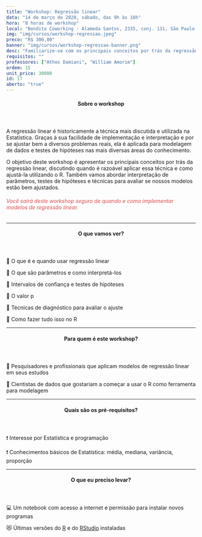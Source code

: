 ```yaml
---
title: "Workshop: Regressão linear"
data: "14 de março de 2020, sábado, das 9h às 18h"
hora: "8 horas de workshop"
local: "Bendito Coworking - Alameda Santos, 2335, conj. 131, São Paulo - SP"
img: "img/cursos/workshop-regressao.jpeg"
preco: "R$ 300,00"
banner: "img/cursos/workshop-regressao-banner.png"
desc: "Familiarize-se com os principais conceitos por trás da regressão linear."
requisitos: ""
professores: ["Athos Damiani", "William Amorim"]
ordem: 15
unit_price: 30000
id: 17
aberto: "true"
---
```


<header class="section-header">
  <h4>Sobre o workshop</h4>
</header>

A regressão linear é historicamente a técnica mais discutida e utilizada na Estatística. Graças à sua facilidade de implementação e interpretação e por se ajustar bem a diversos problemas reais, ela é aplicada para modelagem de dados e testes de hipóteses nas mais diversas áreas do conhecimento.

O objetivo deste workshop é apresentar os principais conceitos por trás da regressão linear, discutindo quando é razoável aplicar essa técnica e como ajustá-la utilizando o R. Também vamos abordar interpretação de  parâmetros, testes de hipóteses e técnicas para avaliar se nossos modelos estão bem ajustados.

<h6 style = "color: #da4d4d">Você sairá deste workshop seguro de quando e como implementar modelos de regressão linear.</h6>

<hr>

<header class="section-header">
  <h4>O que vamos ver?</h4>
</header>

<p>&#128204; O que é e quando usar regressão linear</p>
<p>&#128204; O que são parâmetros e como interpretá-los</p>
<p>&#128204; Intervalos de confiança e testes de hipóteses</p>
<p>&#128204; O valor p</p>
<p>&#128204; Técnicas de diagnóstico para avaliar o ajuste</p>
<p>&#128204; Como fazer tudo isso no R</p>

<hr>

<header class="section-header">
  <h4>Para quem é este workshop?</h4>
</header>

&#128587; Pesquisadores e profissionais que aplicam modelos de regressão linear em seus estudos

&#128587; Cientistas de dados que gostariam a começar a usar o R como ferramenta para modelagem

<hr>

<header class="section-header">
  <h4>Quais são os pré-requisitos?</h4>
</header>

&#10071; Interesse por Estatística e programação

&#10071; Conhecimentos básicos de Estatística: média, mediana, variância, proporção

<hr>

<header class="section-header">
  <h4>O que eu preciso levar?</h4>
</header>

&#128187; Um notebook com acesso a internet e permissão para instalar novos programas

&#128571; Últimas versões do [R](https://cran.r-project.org/) e do [RStudio](https://www.rstudio.com/products/rstudio/download/) instaladas
